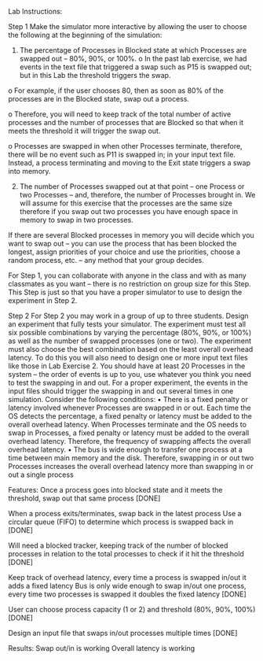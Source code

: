 Lab Instructions:

Step 1
Make the simulator more interactive by allowing the user to choose the following at the beginning of the simulation:

1. The percentage of Processes in Blocked state at which Processes are swapped out – 80%, 90%, or 100%.
o In the past lab exercise, we had events in the text file that triggered a swap such as P15 is swapped
out; but in this Lab the threshold triggers the swap.

o For example, if the user chooses 80, then as soon as 80% of the processes are in the Blocked state,
swap out a process.

o Therefore, you will need to keep track of the total number of active processes and the number of
processes that are Blocked so that when it meets the threshold it will trigger the swap out.

o Processes are swapped in when other Processes terminate, therefore, there will be no event such as
P11 is swapped in; in your input text file. Instead, a process terminating and moving to the Exit state triggers a swap into memory.

2. The number of Processes swapped out at that point – one Process or two Processes – and, therefore, the number of Processes brought in. We will assume for this exercise that the processes are the same size
therefore if you swap out two processes you have enough space in memory to swap in two processes.

If there are several Blocked processes in memory you will decide which you want to swap out – you can use the
process that has been blocked the longest, assign priorities of your choice and use the priorities, choose a random
process, etc. – any method that your group decides.

For Step 1, you can collaborate with anyone in the class and with as many classmates as you want – there is no
restriction on group size for this Step. This Step is just so that you have a proper simulator to use to design the
experiment in Step 2.

Step 2
For Step 2 you may work in a group of up to three students.
Design an experiment that fully tests your simulator. The experiment must test all six possible combinations by varying
the percentage (80%, 90%, or 100%) as well as the number of swapped processes (one or two). The experiment must
also choose the best combination based on the least overall overhead latency.
To do this you will also need to design one or more input text files like those in Lab Exercise 2. You should have
at least 20 Processes in the system – the order of events is up to you, use whatever you think you need to test the
swapping in and out. For a proper experiment, the events in the input files should trigger the swapping in and out
several times in one simulation.
Consider the following conditions:
• There is a fixed penalty or latency involved whenever Processes are swapped in or out. Each time the OS
detects the percentage, a fixed penalty or latency must be added to the overall overhead latency. When
Processes terminate and the OS needs to swap in Processes, a fixed penalty or latency must be added to the
overall overhead latency. Therefore, the frequency of swapping affects the overall overhead latency.
• The bus is wide enough to transfer one process at a time between main memory and the disk. Therefore,
swapping in or out two Processes increases the overall overhead latency more than swapping in or out a single
process

Features:
Once a process goes into blocked state and it meets the threshold, swap out that
same process [DONE]

When a process exits/terminates, swap back in the latest process
Use a circular queue (FIFO) to determine which process is swapped back in [DONE]

Will need a blocked tracker, keeping track of the number of blocked processes
in relation to the total processes to check if it hit the threshold [DONE]

Keep track of overhead latency, every time a process is swapped in/out it adds a fixed latency
Bus is only wide enough to swap in/out one process, every time two processes is swapped it doubles the fixed latency [DONE]

User can choose process capacity (1 or 2) and threshold (80%, 90%, 100%) [DONE]

Design an input file that swaps in/out processes multiple times [DONE]


Results:
Swap out/in is working
Overall latency is working

